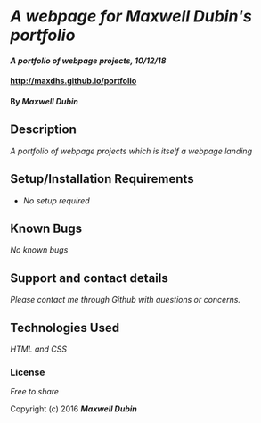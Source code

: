 # _A webpage for Maxwell Dubin's portfolio_

#### _A portfolio of webpage projects, 10/12/18_

#### http://maxdhs.github.io/portfolio

#### By _**Maxwell Dubin**_

## Description

_A portfolio of webpage projects which is itself a webpage landing_

## Setup/Installation Requirements

* _No setup  required_

## Known Bugs

_No known bugs_

## Support and contact details

_Please contact me through Github with questions or concerns._

## Technologies Used

_HTML and CSS_

### License

*Free to share*

Copyright (c) 2016 **_Maxwell Dubin_**

